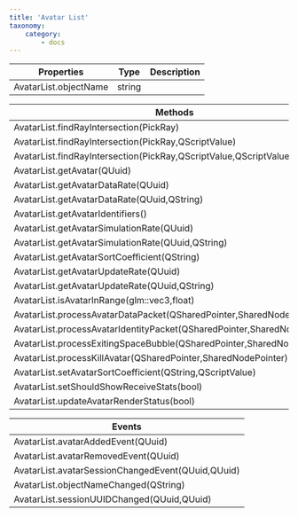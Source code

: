 ```yaml
---
title: 'Avatar List'
taxonomy:
    category:
        - docs
---
```


| Properties            | Type   | Description |
| --------------------- | ------ | ----------- |
| AvatarList.objectName | string |             |



| Methods                                  |
| ---------------------------------------- |
| AvatarList.findRayIntersection(PickRay)  |
| AvatarList.findRayIntersection(PickRay,QScriptValue) |
| AvatarList.findRayIntersection(PickRay,QScriptValue,QScriptValue) |
| AvatarList.getAvatar(QUuid)              |
| AvatarList.getAvatarDataRate(QUuid)      |
| AvatarList.getAvatarDataRate(QUuid,QString) |
| AvatarList.getAvatarIdentifiers()        |
| AvatarList.getAvatarSimulationRate(QUuid) |
| AvatarList.getAvatarSimulationRate(QUuid,QString) |
| AvatarList.getAvatarSortCoefficient(QString) |
| AvatarList.getAvatarUpdateRate(QUuid)    |
| AvatarList.getAvatarUpdateRate(QUuid,QString) |
| AvatarList.isAvatarInRange(glm::vec3,float) |
| AvatarList.processAvatarDataPacket(QSharedPointer<ReceivedMessage>,SharedNodePointer) |
| AvatarList.processAvatarIdentityPacket(QSharedPointer<ReceivedMessage>,SharedNodePointer) |
| AvatarList.processExitingSpaceBubble(QSharedPointer<ReceivedMessage>,SharedNodePointer) |
| AvatarList.processKillAvatar(QSharedPointer<ReceivedMessage>,SharedNodePointer) |
| AvatarList.setAvatarSortCoefficient(QString,QScriptValue) |
| AvatarList.setShouldShowReceiveStats(bool) |
| AvatarList.updateAvatarRenderStatus(bool) |



| Events                                   |
| ---------------------------------------- |
| AvatarList.avatarAddedEvent(QUuid)       |
| AvatarList.avatarRemovedEvent(QUuid)     |
| AvatarList.avatarSessionChangedEvent(QUuid,QUuid) |
| AvatarList.objectNameChanged(QString)    |
| AvatarList.sessionUUIDChanged(QUuid,QUuid) |